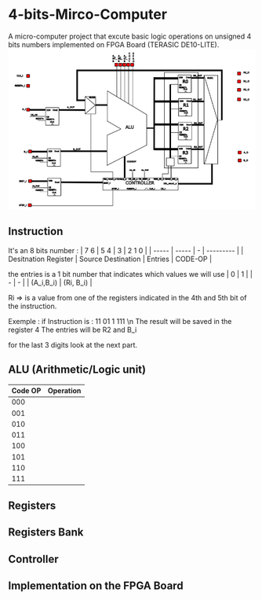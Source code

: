 # 4-bits-Mirco-Computer
A micro-computer project that excute basic logic operations on unsigned 4 bits numbers implemented on FPGA Board (TERASIC DE10-LITE).
![Computer Architecture](Project_Architecture.png)

## Instruction 

It's an 8 bits number : 
| 7  6 | 5  4 | 3 | 2  1  0 |
| ----- | ----- | - | --------- |
| Desitnation Register |  Source Destination | Entries | CODE-OP |

the entries is a 1 bit number that indicates which values we will use 
| 0 | 1 |
| - | - |
| (A_i,B_i) | (Ri, B_i) |

Ri => is a value from one of the registers indicated in the 4th and 5th bit of the instruction.

Exemple : 
if Instruction is : 11 01 1 111 \n
The result will be saved in the register 4
The entries will be R2 and B_i

for the last 3 digits look at the next part.

## ALU (Arithmetic/Logic unit)


| Code OP | Operation |
| ------------- | ------------- |
| 000  |   |
| 001  |   |
| 010  |   |
| 011  |   |
| 100  |   |
| 101  |   |
| 110  |   |
| 111  |   |


## Registers

## Registers Bank

## Controller

## Implementation on the FPGA Board